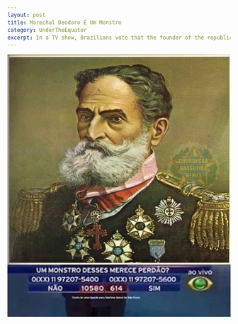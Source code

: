 ```yaml
---
layout: post
title: Marechal Deodoro É Um Monstro
category: UnderTheEquator
excerpt: In a TV show, Brazilians vote that the founder of the republic of Brazil is a monster and doesn't deserve merci
---
```

<img src="/images/Brazil/Lfhevmu.jpg" />
